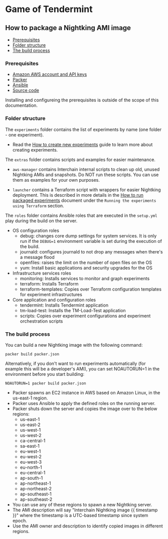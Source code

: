 # Game of Tendermint

## How to package a Nightking AMI image
- [Prerequisites](#prerequisites)
- [Folder structure](#folder-structure)
- [The build process](#the-build-process)

### Prerequisites
- [Amazon AWS account and API keys](https://aws.amazon.com/premiumsupport/knowledge-center/create-access-key/)
- [Packer](https://packer.io)
- [Ansible](https://ansible.com)
- [Source code](https://github.com/interchainio/got)

Installing and configureing the prerequisites is outside of the scope of this documentation.

### Folder structure
The `experiments` folder contains the list of experiments by name (one folder - one experiment).

- Read the [How to create new experiments](XP.md) guide to learn more about creating experiments.

The `extras` folder contains scripts and examples for easier maintenance.

- `aws-manager` contains Interchain internal scripts to clean up old, unused Nightking AMIs and snapshots.
Do NOT run these scripts. You can use them as examples for your own purposes.

- `launcher` contains a Terraform script with wrappers for easier Nightking deployment. This is described in more details
in the [How to run packaged experiments](RUN.md) document under the `Running the experiments using Terraform` section.

The `roles` folder contains Ansible roles that are executed in the `setup.yml` play during the build on the server.

- OS configuration roles
  - debug: changes core dump settings for system services. It is only run if the `DEBUG=1` environment variable is set
  during the execution of the build.
  - journald: configures journald to not drop any messages when there's a message flood
  - openfiles: raises the limit on the number of open files on the OS
  - yum: Install basic applications and security upgrades for the OS
- Infrastructure services roles
  - monitoring: Installs services to monitor and graph experiments
  - terraform: Installs Terraform
  - terraform-templates: Copies over Terraform configuration templates for experiment infrastructures
- Core application and configuration roles
  - tendermint: Installs Tendermint application
  - tm-load-test: Installs the TM-Load-Test application
  - scripts: Copies over experiment configurations and experiment orchestration scripts

### The build process
You can build a new Nightking image with the following command:
```shell script
packer build packer.json
```

Alternatively, if you don't want to run experiments automatically (for example this will be a developer's AMI), you can
set NOAUTORUN=1 in the environment before you start building:
```shell script
NOAUTORUN=1 packer build packer.json
```

- Packer spawns an EC2 instance in AWS based on Amazon Linux, in the us-east-1 region.
- Packer uses Ansible to apply the defined roles on the running server.
- Packer shuts down the server and copies the image over to the below regions:
  - us-east-1
  - us-east-2
  - us-west-1
  - us-west-2
  - ca-central-1
  - sa-east-1
  - eu-west-1
  - eu-west-2
  - eu-west-3
  - eu-north-1
  - eu-central-1
  - ap-south-1
  - ap-northeast-1
  - ap-northeast-2
  - ap-southeast-1
  - ap-southeast-2
- You can use any of these regions to spawn a new Nightking server.
- The AMI description will say "Interchain Nightking image {{ timestamp }}" where the timestamp is a UTC-based timestamp
since system epoch.
- Use the AMI owner and description to identify copied images in different regions.
